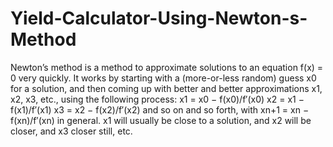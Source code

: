 # Yield-Calculator-Using-Newton-s-Method
Newton’s method is a method to approximate solutions to an equation f(x) = 0 very quickly. It works by starting with a (more-or-less random) guess x0 for a solution, and then coming up with better and better approximations x1, x2, x3, etc., using the following process:
x1 = x0 − f(x0)/f′(x0) x2 = x1 − f(x1)/f′(x1) x3 = x2 − f(x2)/f′(x2)
and so on and so forth, with xn+1 = xn − f(xn)/f′(xn) in general. x1 will usually be close to a solution, and x2 will be closer, and x3 closer still, etc.
